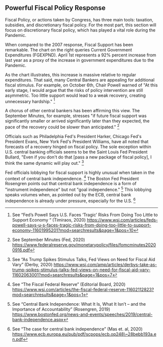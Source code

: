 ## Powerful Fiscal Policy Response

Fiscal Policy, or actions taken by Congress, has three main tools: taxation,
subsidies, and discretionary fiscal policy. For the most part, this section will
focus on discretionary fiscal policy, which has played a vital role during the
Pandemic.

When compared to the 2007 response, Fiscal Support has been remarkable. The
chart on the right queries Current Government Expenditures (FGEXPND). April 1st
represents a 92% percent increase from last year as a proxy of the increase in
government expenditures due to the Pandemic.

As the chart illustrates, this increase is massive relative to regular
expenditures. That said, many Central Bankers are appealing for additional
fiscal stimulus. For example, on October 6th, Chair Powell warned of "At this
early stage, I would argue that the risks of policy intervention are still
asymmetric. Too little support would lead to a weak recovery, creating
unnecessary hardship." [^1]

[^1]: See “Fed’s Powell Says U.S. Faces ‘Tragic’ Risks From Doing Too Little to
    Support Economy “ (Timiraos, 2020)
    https://www.wsj.com/articles/feds-powell-says-u-s-faces-tragic-risks-from-doing-too-little-to-support-economy-11601995201?mod=searchresults&page=1&pos=10

A chorus of other central bankers has been affirming this view. The September
Minutes, for example, stresses "if future fiscal support was significantly
smaller or arrived significantly later than they expected, the pace of the
recovery could be slower than anticipated." [^2]

[^2]: See September Minutes (Fed, 2020)
    https://www.federalreserve.gov/monetarypolicy/files/fomcminutes20200916.pdf

Officials such as Philadelphia Fed's President Harker, Chicago Fed's President
Evans, New York Fed's President Williams, have all noted that forecasts of a
recovery hinged on fiscal policy. The sole exception within U.S. central banking
officials seems to be the Saint Louis Fed President Bullard, "Even if you don't
do that [pass a new package of fiscal policy], I think the same dynamic will
play out." [^3]

[^3]: See “As Trump Spikes Stimulus Talks, Fed Views on Need for Fiscal Aid
    Vary” (Derby, 2020)
    https://www.wsj.com/amp/articles/derbys-take-as-trump-spikes-stimulus-talks-fed-views-on-need-for-fiscal-aid-vary-11602063001?mod=searchresults&page=1&pos=7

Fed officials lobbying for fiscal support is highly unusual when taken in the
context of central bank independence. [^4] The Boston Fed President Rosengren
points out that central bank independence is a form of "instrument independence"
but not "goal independence." [^5] This lobbying speaks volumes when, as pointed
out by the ECB, central bank independence is already under pressure, especially
for the U.S. [^6]

[^4]: See “The Fiscal Federal Reserve” (Editorial Board, 2020)
    https://www.wsj.com/articles/the-fiscal-federal-reserve-11602112823?mod=searchresults&page=1&pos=1

[^5]: See “Central Bank Independence: What It Is, What It Isn’t – and the
    Importance of Accountability” (Rosengren, 2019)
    https://www.bostonfed.org/news-and-events/speeches/2019/central-bank-independence.aspx

[^6]: See “The case for central bank independence” (Mas et. al, 2020)
    https://www.ecb.europa.eu/pub/pdf/scpops/ecb.op248\~28bebb193a.en.pdf
